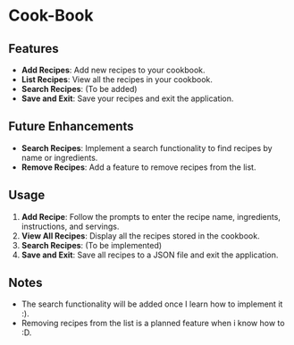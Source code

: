 # Cook-Book

## Features

- **Add Recipes**: Add new recipes to your cookbook.
- **List Recipes**: View all the recipes in your cookbook.
- **Search Recipes**: (To be added)
- **Save and Exit**: Save your recipes and exit the application.

## Future Enhancements

- **Search Recipes**: Implement a search functionality to find recipes by name or ingredients.
- **Remove Recipes**: Add a feature to remove recipes from the list.

## Usage

1. **Add Recipe**: Follow the prompts to enter the recipe name, ingredients, instructions, and servings.
2. **View All Recipes**: Display all the recipes stored in the cookbook.
3. **Search Recipes**: (To be implemented)
4. **Save and Exit**: Save all recipes to a JSON file and exit the application.

## Notes

- The search functionality will be added once I learn how to implement it :).
- Removing recipes from the list is a planned feature when i know how to :D.
